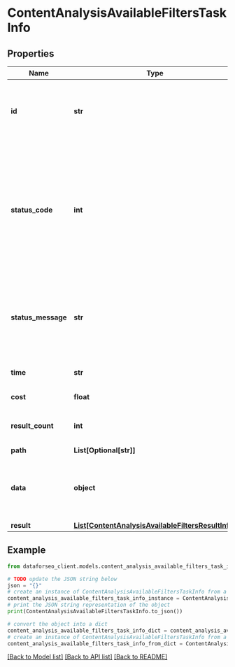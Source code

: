 # ContentAnalysisAvailableFiltersTaskInfo


## Properties

Name | Type | Description | Notes
------------ | ------------- | ------------- | -------------
**id** | **str** | task identifier unique task identifier in our system in the UUID format | [optional] 
**status_code** | **int** | status code of the task generated by DataForSEO, can be within the following range: 10000-60000 you can find the full list of the response codes here | [optional] 
**status_message** | **str** | informational message of the task you can find the full list of general informational messages here | [optional] 
**time** | **str** | execution time, seconds | [optional] 
**cost** | **float** | total tasks cost, USD | [optional] 
**result_count** | **int** | number of elements in the result array | [optional] 
**path** | **List[Optional[str]]** | URL path | [optional] 
**data** | **object** | contains the same parameters that you specified in the POST request | [optional] 
**result** | [**List[ContentAnalysisAvailableFiltersResultInfo]**](ContentAnalysisAvailableFiltersResultInfo.md) |  | [optional] 

## Example

```python
from dataforseo_client.models.content_analysis_available_filters_task_info import ContentAnalysisAvailableFiltersTaskInfo

# TODO update the JSON string below
json = "{}"
# create an instance of ContentAnalysisAvailableFiltersTaskInfo from a JSON string
content_analysis_available_filters_task_info_instance = ContentAnalysisAvailableFiltersTaskInfo.from_json(json)
# print the JSON string representation of the object
print(ContentAnalysisAvailableFiltersTaskInfo.to_json())

# convert the object into a dict
content_analysis_available_filters_task_info_dict = content_analysis_available_filters_task_info_instance.to_dict()
# create an instance of ContentAnalysisAvailableFiltersTaskInfo from a dict
content_analysis_available_filters_task_info_from_dict = ContentAnalysisAvailableFiltersTaskInfo.from_dict(content_analysis_available_filters_task_info_dict)
```
[[Back to Model list]](../README.md#documentation-for-models) [[Back to API list]](../README.md#documentation-for-api-endpoints) [[Back to README]](../README.md)


